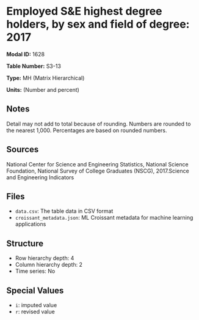 # Employed S&E highest degree holders, by sex and field of degree: 2017

**Modal ID:** 1628

**Table Number:** S3-13

**Type:** MH (Matrix Hierarchical)

**Units:** (Number and percent)

## Notes

Detail may not add to total because of rounding. Numbers are rounded to the nearest 1,000. Percentages are based on rounded numbers.

## Sources

National Center for Science and Engineering Statistics, National Science Foundation, National Survey of College Graduates (NSCG), 2017.Science and Engineering Indicators

## Files

- `data.csv`: The table data in CSV format
- `croissant_metadata.json`: ML Croissant metadata for machine learning applications

## Structure

- Row hierarchy depth: 4
- Column hierarchy depth: 2
- Time series: No

## Special Values

- `i`: imputed value
- `r`: revised value
